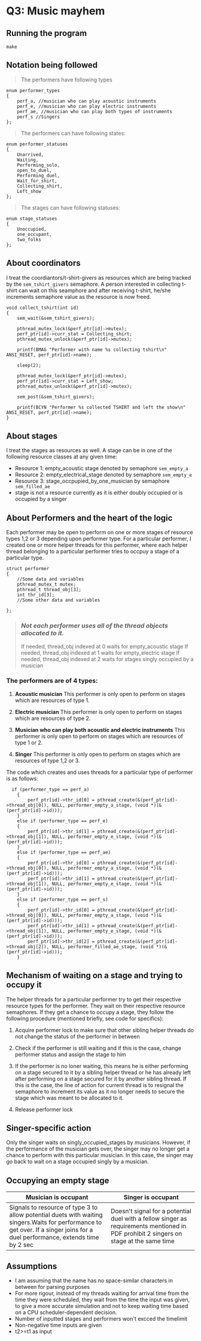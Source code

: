 # Q3: Music mayhem


## Running the program

```bash=
make
```

## Notation being followed
> The performers have following types
```c=
enum performer_types
{
    perf_a, //musician who can play acoustic instruments
    perf_e, //musician who can play electric instruments
    perf_ae, //musician who can play both types of instruments
    perf_s //Singers
};
```

 > The performers can have following states:
```c=
enum performer_statuses
{
    Unarrived,
    Waiting,
    Performing_solo,
    open_to_duel,
    Performing_duel,
    Wait_for_shirt,
    Collecting_shirt,
    Left_show
};
```


> The stages can have following statuses:
```
enum stage_statuses
{
    Unoccupied,
    one_occupant,
    two_folks
};
```



## About coordinators
I treat the coordiantors/t-shirt-givers as resources which are being tracked by the `sem_tshirt_givers` semaphore. A person interested in collecting t-shirt can wait on this seamphore and after receiving t-shirt, he/she increments semaphore value as the resource is now freed.


```c=
void collect_tshirt(int id)
{
    sem_wait(&sem_tshirt_givers);

    pthread_mutex_lock(&perf_ptr[id]->mutex);
    perf_ptr[id]->curr_stat = Collecting_shirt;
    pthread_mutex_unlock(&perf_ptr[id]->mutex);
    
    printf(BMAG "Performer with name %s collecting tshirt\n" ANSI_RESET, perf_ptr[id]->name);
    
    sleep(2);
    
    pthread_mutex_lock(&perf_ptr[id]->mutex);
    perf_ptr[id]->curr_stat = Left_show;
    pthread_mutex_unlock(&perf_ptr[id]->mutex);
    
    sem_post(&sem_tshirt_givers);
    
    printf(BCYN "Performer %s collected TSHIRT and left the show\n" ANSI_RESET, perf_ptr[id]->name);
}
```

## About stages
I treat the stages as resources as well. A stage can be in one of the following resource classes at any given time:
* Resource 1: empty_acoustic stage denoted by semaphore `sem_empty_a`
* Resource 2: empty_electrical_stage denoted by semaphore `sem_empty_e`
* Resource 3: stage_occpupied_by_one_musician by semaphore ` sem_filled_ae`
* stage is not a resource currently as it is either doubly occupied or is occupied by a singer


## About Performers and the heart of the logic
Each performer may be open to perform on one or more stages of resource types 1,2 or 3 depending upon performer type. For a particular performer, I created one or more helper threads for this performer, where each helper thread belonging to a particular performer tries to occpuy a stage of a particular type.

```c=
struct performer
{
    //Some data and variables
    pthread_mutex_t mutex;
    pthread_t thread_obj[3];
    int thr_id[3];
    //Some other data and variables

};

```
> ### ***Not each performer uses all of the thread objects allocated to it.***
> If needed, thread_obj indexed at 0 waits for empty_acoustic stage
> If needed, thread_obj indexed at 1 waits for empty_electric stage
> If needed, thread_obj indexed at 2 waits for stages singly occupied by a musician



### **The performers are of 4 types:**

1. **Acoustic musician**
This performer is only open to perform on stages which are resources of type 1.

2. **Electric musician**
This performer is only open to perform on stages which are resources of type 2.
3. **Musician who can play both acoustic and electric instruments**
This performer is only open to perform on stages which are resources of type 1 or 2.
4. **Singer**
This performer is only open to perform on stages which are resources of type 1,2 or 3.

The code which creates and uses threads for a particular type of performer is as follows:

```c=
  if (performer_type == perf_a)
    {
        perf_ptr[id]->thr_id[0] = pthread_create(&(perf_ptr[id]->thread_obj[0]), NULL, performer_empty_a_stage, (void *)(&(perf_ptr[id]->id)));
    }
    else if (performer_type == perf_e)
    {
        perf_ptr[id]->thr_id[1] = pthread_create(&(perf_ptr[id]->thread_obj[1]), NULL, performer_empty_e_stage, (void *)(&(perf_ptr[id]->id)));
    }
    else if (performer_type == perf_ae)
    {
        perf_ptr[id]->thr_id[0] = pthread_create(&(perf_ptr[id]->thread_obj[0]), NULL, performer_empty_a_stage, (void *)(&(perf_ptr[id]->id)));
        perf_ptr[id]->thr_id[1] = pthread_create(&(perf_ptr[id]->thread_obj[1]), NULL, performer_empty_e_stage, (void *)(&(perf_ptr[id]->id)));
    }
    else if (performer_type == perf_s)
    {
        perf_ptr[id]->thr_id[0] = pthread_create(&(perf_ptr[id]->thread_obj[0]), NULL, performer_empty_a_stage, (void *)(&(perf_ptr[id]->id)));
        perf_ptr[id]->thr_id[1] = pthread_create(&(perf_ptr[id]->thread_obj[1]), NULL, performer_empty_e_stage, (void *)(&(perf_ptr[id]->id)));
        perf_ptr[id]->thr_id[2] = pthread_create(&(perf_ptr[id]->thread_obj[2]), NULL, performer_filled_ae_stage, (void *)(&(perf_ptr[id]->id)));
    }
```

## Mechanism of waiting on a stage and trying to occupy it
The helper threads for a particular performer try to get their respective resource types for the performer. They wait on their respective resource semaphores. If they get a chance to occupy a stage, they follow the following procedure (mentioned briefly, see code for specifics):
 1. Acquire performer lock to make sure that other sibling helper threads do not change the status of the performer in between
 2. Check if the performer is still waiting and if this is the case, change performer status and assign the stage to him
 3. If the performer is no loner waiting, this means he is either performing on a stage secured to it by a sibling helper thread  or he has already left after performing on a stage secured for it by another sibling thread. If this is the case, the line of action for current thread is to resignal the semaphore to increment its value as it no longer needs to secure the stage which was meant to be allocated to it.

4. Release performer lock

## Singer-specific action
Only the singer waits on singly_occupied_stages by musicians. However, if the performance of the musician gets over, the singer may no longer get a chance to perform with this particular musician. In this case, the singer may go back to wait on a stage occupied singly by a musician.

## Occupying an empty stage
Musician is occupant | Singer is occupant
------------ | -------------
Signals to resource of type 3 to allow potential duets with waiting singers.Waits for performance to get over. If a singer joins for a duel performance, extends time by 2 sec | Doesn't signal for a potential duel with a fellow singer as requirements mentioned in PDF prohibit 2 singers on stage at the same time










## Assumptions
* I am assuming that the name has no space-similar characters in between for parsing purposes
* For more rigour, instead of my threads waiting for arrival time from the time they were scheduled, they wait from the time the input was given, to give a more accurate simulation and not to keep waiting time based on a CPU scheduler-dependent decision.
* Number of inputted stages and performers won't excced the timelimit
* Non-negative time inputs are given
* t2>=t1 as input